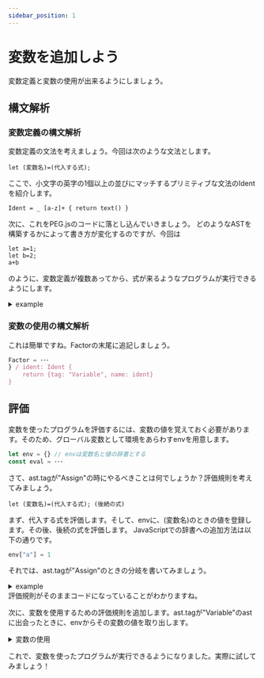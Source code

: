 ```yaml
---
sidebar_position: 1
---
```

# 変数を追加しよう
変数定義と変数の使用が出来るようにしましょう。
## 構文解析
### 変数定義の構文解析
変数定義の文法を考えましょう。今回は次のような文法とします。
```
let (変数名)=(代入する式);
```
ここで、小文字の英字の1個以上の並びにマッチするプリミティブな文法のIdentを紹介します。
```
Ident = _ [a-z]+ { return text() }
```
次に、これをPEG.jsのコードに落とし込んでいきましょう。
どのようなASTを構築するかによって書き方が変化するのですが、今回は
```
let a=1;
let b=2;
a+b
```
のように、変数定義が複数あってから、式が来るようなプログラムが実行できるようにします。
<details>
<summary>example</summary>

```javascript
start = Assign
Assign = "let " ident: Ident "=" e1: Expression ";" _ e2: Assign {
    return {tag: "Assign", ident: ident, assign_expr: e1, value: e2}
} / Expression
```
</details>

### 変数の使用の構文解析
これは簡単ですね。Factorの末尾に追記しましょう。
```javascript
Factor = ･･･
} / ident: Ident {
    return {tag: "Variable", name: ident}
}
```

## 評価
変数を使ったプログラムを評価するには、変数の値を覚えておく必要があります。そのため、グローバル変数として環境をあらわすenvを用意します。
```javascript
let env = {} // envは変数名と値の辞書とする
const eval = ･･･
```
さて、ast.tagが"Assign"の時にやるべきことは何でしょうか？評価規則を考えてみましょう。
```
let (変数名)=(代入する式); (後続の式)
```
まず、代入する式を評価します。そして、envに、(変数名)のときの値を登録します。その後、後続の式を評価します。
JavaScriptでの辞書への追加方法は以下の通りです。
```javascript
env["a"] = 1
```
それでは、ast.tagが"Assign"のときの分岐を書いてみましょう。

<details>
<summary>example</summary>

```javascript
case "Assign":
    env[ast.ident] = eval(ast.assign_expr)
    return eval(ast.value)
```
</details>
評価規則がそのままコードになっていることがわかりますね。

次に、変数を使用するための評価規則を追加します。ast.tagが"Variable"のastに出会ったときに、envからその変数の値を取り出します。
<details>
<summary>変数の使用</summary>

```javascript
case "Variable":
    return env[ast.name]
```
</details>

これで、変数を使ったプログラムが実行できるようになりました。実際に試してみましょう！
